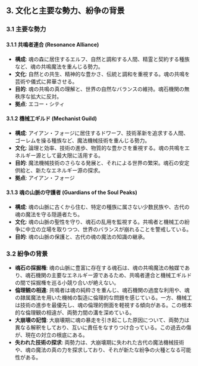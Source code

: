 
## 3. 文化と主要な勢力、紛争の背景

### 3.1 主要な勢力

#### 3.1.1 共鳴者連合 (Resonance Alliance)
*   **構成**: 魂の森に居住するエルフ、自然と調和する人間、精霊と契約する種族など、魂の共鳴魔法を重んじる勢力。
*   **文化**: 自然との共生、精神的な豊かさ、伝統と調和を重視する。魂の共鳴を芸術や儀式に昇華させる。
*   **目的**: 魂の共鳴の真の理解と、世界の自然なバランスの維持。魂石機関の無秩序な拡大に反対。
*   **拠点**: エコー・シティ

#### 3.1.2 機械工ギルド (Mechanist Guild)
*   **構成**: アイアン・フォージに居住するドワーフ、技術革新を追求する人間、ゴーレムを操る種族など、魔法機械技術を重んじる勢力。
*   **文化**: 論理と効率、技術の進歩、物質的な豊かさを重視する。魂の共鳴をエネルギー源として最大限に活用する。
*   **目的**: 魔法機械技術のさらなる発展と、それによる世界の繁栄。魂石の安定供給と、新たなエネルギー源の探求。
*   **拠点**: アイアン・フォージ

#### 3.1.3 魂の山脈の守護者 (Guardians of the Soul Peaks)
*   **構成**: 魂の山脈に古くから住む、特定の種族に属さない少数民族や、古代の魂の魔法を守る隠遁者たち。
*   **文化**: 魂の山脈の聖性を守り、魂石の乱用を監視する。共鳴者と機械工の紛争に中立の立場を取りつつ、世界のバランスが崩れることを警戒している。
*   **目的**: 魂の山脈の保護と、古代の魂の魔法の知識の継承。

### 3.2 紛争の背景

*   **魂石の採掘権**: 魂の山脈に豊富に存在する魂石は、魂の共鳴魔法の触媒であり、魂石機関の主要なエネルギー源であるため、共鳴者連合と機械工ギルドの間で採掘権を巡る小競り合いが絶えない。
*   **倫理観の相違**: 共鳴者は魂の純粋さを重んじ、魂石機関の過度な利用や、魂の隷属魔法を用いた機械の製造に倫理的な問題を感じている。一方、機械工は技術の進歩を最優先し、魂の倫理的側面を軽視する傾向がある。この根本的な倫理観の相違が、両勢力間の溝を深めている。
*   **大崩壊の記憶**: 大崩壊期に魂の暴走を引き起こした原因について、両勢力は異なる解釈をしており、互いに責任をなすりつけ合っている。この過去の傷が、現在の対立の根底にある。
*   **失われた技術の探求**: 両勢力は、大崩壊期に失われた古代の魔法機械技術や、魂の魔法の真の力を探求しており、それが新たな紛争の火種となる可能性がある。
